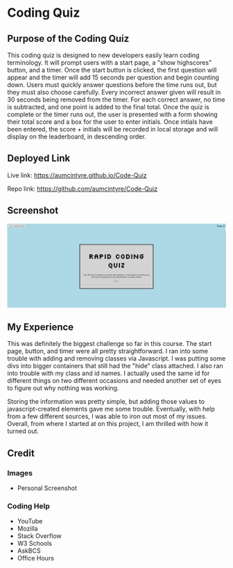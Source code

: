 # Coding Quiz

## Purpose of the Coding Quiz

This coding quiz is designed to new developers easily learn coding terminology. It will prompt users with a start page, a "show highscores" button, and a timer. Once the start button is clicked, the first question will appear and the timer will add 15 seconds per question and begin counting down. Users must quickly answer questions before the time runs out, but they must also choose carefully. Every incorrect answer given will result in 30 seconds being removed from the timer. For each correct answer, no time is subtracted, and one point is added to the final total. Once the quiz is complete or the timer runs out, the user is presented with a form showing their total score and a box for the user to enter initials. Once intials have been entered, the score + initials will be recorded in local storage and will display on the leaderboard, in descending order. 


## Deployed Link

Live link:  https://aumcintyre.github.io/Code-Quiz

Repo link: https://github.com/aumcintyre/Code-Quiz


## Screenshot

![Screenshot](/Assets/Screenshot%202022-08-11%20215839.png)

## My Experience

This was definitely the biggest challenge so far in this course.  The start page, button, and timer were all pretty straightforward. I ran into some trouble with adding and removing classes via Javascript. I was putting some divs into bigger containers that still had the "hide" class attached. I also ran into trouble with my class and id names. I actually used the same id for different things on two different occasions and needed another set of eyes to figure out why nothing was working. 

Storing the information was pretty simple, but adding those values to javascript-created elements gave me some trouble. Eventually, with help from a few different sources, I was able to iron out most of my issues. Overall, from where I started at on this project, I am thrilled with how it turned out. 

## Credit

### Images
<ul>
<li>Personal Screenshot</li>
</ul>

### Coding Help
<ul>
<li>YouTube</li>
<li>Mozilla</li>
<li>Stack Overflow</li>
<li>W3 Schools</li>
<li>AskBCS</li>
<li>Office Hours</li>
</ul>
